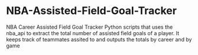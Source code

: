 # NBA-Assisted-Field-Goal-Tracker
NBA Career Assisted Field Goal Tracker
Python scripts that uses the nba_api to extract the total number of assisted field goals of a player. 
It keeps track of teammates assited to and outputs the totals by career and by game 
